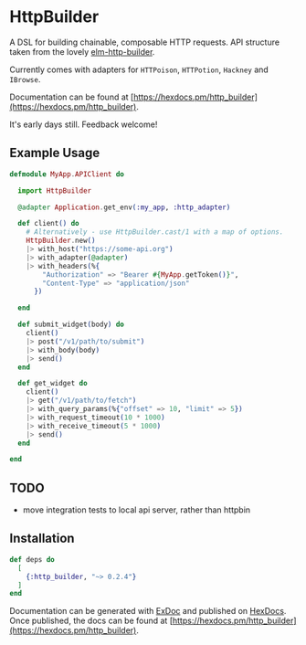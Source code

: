 # HttpBuilder

A DSL for building chainable, composable HTTP requests. API structure taken from
the lovely [elm-http-builder](https://github.com/lukewestby/elm-http-builder).

Currently comes with adapters for `HTTPoison`, `HTTPotion`, `Hackney` and
`IBrowse`.

Documentation can be found at
[https://hexdocs.pm/http_builder](https://hexdocs.pm/http_builder).

It's early days still. Feedback welcome!

## Example Usage

```elixir
defmodule MyApp.APIClient do

  import HttpBuilder

  @adapter Application.get_env(:my_app, :http_adapter)

  def client() do
    # Alternatively - use HttpBuilder.cast/1 with a map of options.
    HttpBuilder.new()
    |> with_host("https://some-api.org")
    |> with_adapter(@adapter)
    |> with_headers(%{
        "Authorization" => "Bearer #{MyApp.getToken()}",
        "Content-Type" => "application/json"
      })

  end

  def submit_widget(body) do
    client()
    |> post("/v1/path/to/submit")
    |> with_body(body)
    |> send()
  end

  def get_widget do
    client()
    |> get("/v1/path/to/fetch")
    |> with_query_params(%{"offset" => 10, "limit" => 5})
    |> with_request_timeout(10 * 1000)
    |> with_receive_timeout(5 * 1000)
    |> send()
  end

end
```

## TODO

* move integration tests to local api server, rather than httpbin

## Installation

```elixir
def deps do
  [
    {:http_builder, "~> 0.2.4"}
  ]
end
```

Documentation can be generated with
[ExDoc](https://github.com/elixir-lang/ex_doc) and published on
[HexDocs](https://hexdocs.pm). Once published, the docs can be found at
[https://hexdocs.pm/http_builder](https://hexdocs.pm/http_builder).
